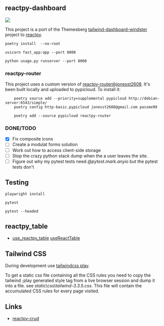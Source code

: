 ## reactpy-dashboard

![](https://www.admin-dashboards.com/content/images/size/w2000/2021/11/windster-tailwind-css-dashboard.jpg)

This project is a port of the Themesberg [tailwind-dashboard-windster] project to [reactpy].

    poetry install  --no-root

    uvicorn fast_app:app --port 8000

    python usage.py runserver --port 8000


### reactpy-router

This project uses a custom version of [reactpy-router@jonesst2608]. It's been built locally
and uploaded to pypicloud. To install it:

        poetry source add --priority=supplemental pypicloud http://debian-server:6543/simple/
        poetry config http-basic.pypicloud jonesst2608@gmail.com passme99
        
        poetry add --source pypicloud reactpy-router

### DONE/TODO

- [X] Fix composite icons
- [ ] Create a modulat forms solution
- [ ] Work out how to access client-side storage
- [ ] Stop the crazy python stack dump when the a user leaves the site.
- [ ] Figure out why my pytest tests need *@pytest.mark.anyio* but the pytest tests don't

## Testing

    playwright install

    pytest

    pytest --headed


## reactpy_table

* [use_reactpy_table](tmp/table/examples/react/pagination/src/main.tsx#L110)
        [useReactTable](tmp/table/packages/react-table/src/index.tsx#L57)


## Tailwind CSS

During development use [tailwindcss play]. 

To get a static css file containing all the CSS rules you need to copy
the tailwind ;play generated style tag from a live browser session and 
dump it into a file. see *static\css\tailwind-3.3.5.css*. This file will 
contain the accumulated CSS rules for every page visited.


## Links

* [reactpy-crud]


[tailwindcss play]: https://tailwindcss.com/docs/installation/play-cdn
[reactpy-crud]: https://github.com/fazt/reactpy-crud
[reactpy-router@jonesst2608]: https://github.com/stevej2608/reactpy-router
[reactpy]: https://github.com/reactive-python/reactpy
[reactpy-router]: https://github.com/reactive-python/reactpy-router
[tailwind-dashboard-windster]: https://demo.themesberg.com/windster/
 

